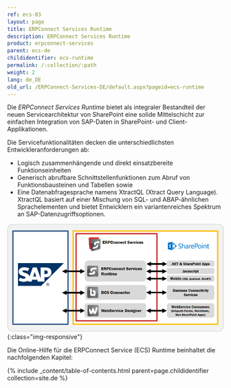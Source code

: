 ```yaml
---
ref: ecs-03
layout: page
title: ERPConnect Services Runtime
description: ERPConnect Services Runtime
product: erpconnect-services
parent: ecs-de
childidentifier: ecs-runtime
permalink: /:collection/:path
weight: 2
lang: de_DE
old_url: /ERPConnect-Services-DE/default.aspx?pageid=ecs-runtime
---
```


Die *ERPConnect Services Runtime* bietet als integraler Bestandteil der neuen Servicearchitektur von SharePoint eine solide Mittelschicht zur einfachen Integration von SAP-Daten in SharePoint- und Client-Applikationen.

Die Servicefunktionalitäten decken die unterschiedlichsten Entwickleranforderungen ab:

- Logisch zusammenhängende und direkt einsatzbereite Funktionseinheiten
- Generisch abrufbare Schnittstellenfunktionen zum Abruf von Funktionsbausteinen und Tabellen sowie
- Eine Datenabfragesprache namens XtractQL (Xtract Query Language). XtractQL basiert auf einer Mischung von SQL- und ABAP-ähnlichen Sprachelementen und bietet Entwicklern ein variantenreiches Spektrum an SAP-Datenzugriffsoptionen.

![ECS-Architecture](/img/content/ECS-Architecture.png){:class="img-responsive"}

Die Online-Hilfe für die ERPConnect Service (ECS) Runtime beinhaltet die nachfolgenden Kapitel:

{% include _content/table-of-contents.html parent=page.childidentifier collection=site.de %}